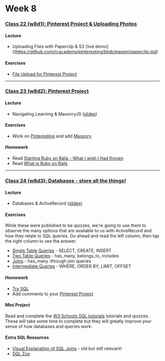 # Week 8

### [Class 22 (w8d1): Pinterest Project & Uploading Photos](./w8d1)

#### Lecture
* Uploading Files with Paperclip & S3 [live demo]((https://github.com/rcacademy/pinteresting/blob/master/paperclip.md)

#### Exercises
* [File Upload for Pinterest Project](https://github.com/rcacademy/pinteresting/blob/master/paperclip.md)

---

### [Class 23 (w8d2): Pinterest Project](./w8d2)

#### Lecture
* Navigating Learning & MasonryJS ([slides](./w8d2/slides/w8d2_lecture.pdf))

#### Exercises
* Work on [Pinteresting](https://github.com/rcacademy/pinteresting) and add [Masonry](http://masonry.desandro.com/)

#### Homework
* Read [Starting Ruby on Rails - What I wish I Had Known](http://betterexplained.com/articles/starting-ruby-on-rails-what-i-wish-i-knew/)
* Read [What is Ruby on Rails](http://railsapps.github.io/what-is-ruby-rails.html)

---

### [Class 24 (w8d3): Databases - store all the things!](./w8d3)

#### Lecture
* Databases & ActiveRecord ([slides](./w8d3/slides/w8d3_lecture.pdf))

#### Exercises
While these were published to be quizzes, we're going to use them to observe the many options that are available to us with ActiveRecord and how they relate to SQL queries. Go ahead and read the left column, then tap the right column to see the answer.

* [Single Table Queries](http://www.codequizzes.com/learn-sql-with-rails/single-table-queries) - SELECT, CREATE, INSERT
* [Two Table Queries](http://www.codequizzes.com/learn-sql-with-rails/has-many-belongs-to-includes-queries) - has_many, belongs_to, includes
* [Joins](http://www.codequizzes.com/learn-sql-with-rails/has-many-through-join-queries) - has_many :through join queries
* [Intermediate Queries](http://www.codequizzes.com/learn-sql-with-rails/where-order-limit-offset-queries) - WHERE, ORDER BY, LIMIT, OFFSET

#### Homework
* [Try SQL](https://www.codeschool.com/courses/try-sql)
* Add comments to your [Pinterest Project](http://github.com/rcacademy/pinteresting)

#### Mini Project
Read and complete the [W3 Schools SQL tutorials](http://www.w3schools.com/sql/default.asp) tutorials and quizzes. These will take some time to complete but they will greatly improve your sense of how databases and queries work.

#### Extra SQL Resources
* [Visual Explanation of SQL Joins](https://blog.codinghorror.com/a-visual-explanation-of-sql-joins/) - old but still relevant!
* [SQL Zoo](http://sqlzoo.net)
